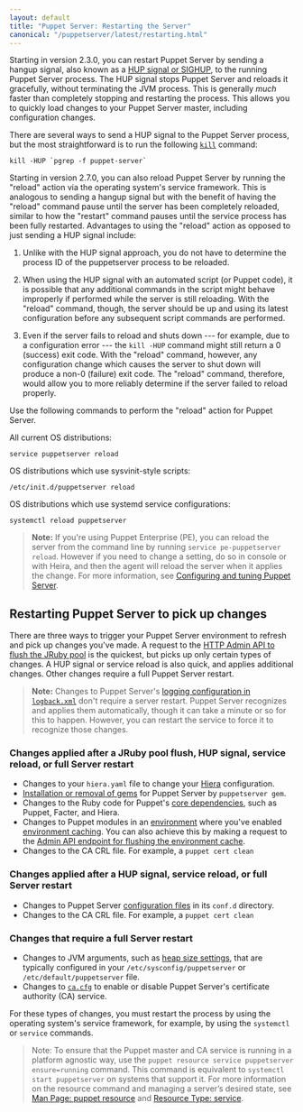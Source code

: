 ```yaml
---
layout: default
title: "Puppet Server: Restarting the Server"
canonical: "/puppetserver/latest/restarting.html"
---
```


[logback.xml]: ./config_file_logbackxml.markdown
[Hiera]: https://puppet.com/docs/puppet/latest/hiera_intro.html
[gems]: ./gems.markdown
[core dependencies]: https://puppet.com/docs/puppet/latest/about_agent.html#what-are-puppet-agent-and-puppet-server
[environment]: https://puppet.com/docs/puppet/latest/environments_about.html
[environment caching]: https://puppet.com/docs/puppet/latest/configuration.html#environmenttimeout

Starting in version 2.3.0, you can restart Puppet Server by sending a hangup signal, also known as a [HUP signal or SIGHUP](https://en.wikipedia.org/wiki/SIGHUP), to the running Puppet Server process. The HUP signal stops Puppet Server and reloads it gracefully, without terminating the JVM process. This is generally *much* faster than completely stopping and restarting the process. This allows you to quickly load changes to your Puppet Server master, including configuration changes.

There are several ways to send a HUP signal to the Puppet Server process, but the most straightforward is to run the following [`kill`](http://linux.die.net/man/1/kill) command:

    kill -HUP `pgrep -f puppet-server`

Starting in version 2.7.0, you can also reload Puppet Server by running the "reload" action via the operating system's service framework. This is analogous to sending a hangup signal but with the benefit of having the "reload" command pause until the server has been completely reloaded, similar to how the "restart" command pauses until the service process has been fully restarted. Advantages to using the "reload" action as opposed to just sending a HUP signal include:

1.  Unlike with the HUP signal approach, you do not have to determine the process ID of the puppetserver process to be reloaded.

2.  When using the HUP signal with an automated script (or Puppet code), it is possible that any additional commands in the script might behave improperly if performed while the server is still reloading. With the "reload" command, though, the server should be up and using its latest configuration before any subsequent script commands are performed.

3.  Even if the server fails to reload and shuts down --- for example, due to a configuration error --- the `kill -HUP` command might still return a 0 (success) exit code. With the "reload" command, however, any configuration change which causes the server to shut down will produce a non-0 (failure) exit code. The "reload" command, therefore, would allow you to more reliably determine if the server failed to reload properly.

Use the following commands to perform the "reload" action for Puppet Server.

All current OS distributions:

    service puppetserver reload

OS distributions which use sysvinit-style scripts:

    /etc/init.d/puppetserver reload

OS distributions which use systemd service configurations:

    systemctl reload puppetserver

> **Note:** If you're using Puppet Enterprise (PE), you can reload the server from the command line by running `service pe-puppetserver reload`. However if you need to change a setting, do so in console or with Heira, and then the agent will reload the server when it applies the change. For more information, see [Configuring and tuning Puppet Server](https://puppet.com/docs/pe/2018.1/config_puppetserver.html#configuring_and_tuning_puppet_server). 

## Restarting Puppet Server to pick up changes

There are three ways to trigger your Puppet Server environment to refresh and pick up changes you've made. A request to the [HTTP Admin API to flush the JRuby pool](./admin-api/v1/jruby-pool.markdown) is the quickest, but picks up only certain types of changes. A HUP signal or service reload is also quick, and applies additional changes. Other changes require a full Puppet Server restart.

> **Note:** Changes to Puppet Server's [logging configuration in `logback.xml`][logback.xml] don't require a server restart. Puppet Server recognizes and applies them automatically, though it can take a minute or so for this to happen. However, you can restart the service to force it to recognize those changes.

### Changes applied after a JRuby pool flush, HUP signal, service reload, or full Server restart

* Changes to your `hiera.yaml` file to change your [Hiera][] configuration.
* [Installation or removal of gems][gems] for Puppet Server by `puppetserver gem`.
* Changes to the Ruby code for Puppet's [core dependencies][], such as Puppet, Facter, and Hiera.
* Changes to Puppet modules in an [environment][] where you've enabled [environment
  caching][]. You can also achieve this by making a request to the
  [Admin API endpoint for flushing the environment cache](./admin-api/v1/environment-cache.markdown).
* Changes to the CA CRL file.  For example, a `puppet cert clean`

### Changes applied after a HUP signal, service reload, or full Server restart

* Changes to Puppet Server [configuration files](./configuration.markdown) in its `conf.d` directory.
* Changes to the CA CRL file.  For example, a `puppet cert clean`

### Changes that require a full Server restart

* Changes to JVM arguments, such as [heap size settings](./tuning_guide.markdown#jvm-heap-size), that are typically configured in your `/etc/sysconfig/puppetserver` or `/etc/default/puppetserver` file.
* Changes to [`ca.cfg`](./configuration.markdown#service-bootstrapping) to enable or disable Puppet Server's certificate authority (CA) service.

For these types of changes, you must restart the process by using the operating system's service framework, for example, by using the `systemctl` or `service` commands.

> Note: To ensure that the Puppet master and CA service is running in a platform agnostic way, use the `puppet resource service puppetserver ensure=running` command. This command is equivalent to `systemctl start puppetserver` on systems that support it. For more information on the resource command and managing a server’s desired state, see 
[Man Page: puppet resource](https://puppet.com/docs/puppet/6.4/man/resource.html) and [Resource Type: service](https://puppet.com/docs/puppet/6.4/types/service.html). 
